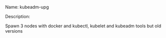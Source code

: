Name: kubeadm-upg

Description:

Spawn 3 nodes with docker and kubectl, kubelet and kubeadm tools but old versions

